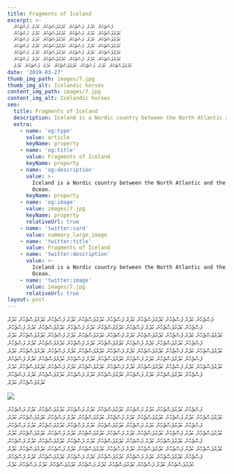 ```yaml
---
title: Fragments of Iceland
excerpt: >-
  ފަސްޖެހުނު ކަދުރު ފަސްޖެހުނު ކަދުރުފަސްޖެހުނު ކަދުރު ފަސްޖެހުނު
  ކަދުރުފަސްޖެހުނު ކަދުރު ފަސްޖެހުނު ކަދުރުފަސްޖެހުނު ކަދުރު ފަސްޖެހުނު
  ކަދުރުފަސްޖެހުނު ކަދުރު ފަސްޖެހުނު ކަދުރުފަސްޖެހުނު ކަދުރު ފަސްޖެހުނު
  ކަދުރުފަސްޖެހުނު ކަދުރު ފަސްޖެހުނު ކަދުރުފަސްޖެހުނު ކަދުރު ފަސްޖެހުނު
  ކަދުރުފަސްޖެހުނު ކަދުރު ފަސްޖެހުނު ކަދުރުފަސްޖެހުނު ކަދުރު ފަސްޖެހުނު
  ކަދުރުފަސްޖެހުނު ކަދުރު ފަސްޖެހުނު ކަދުރުފަސްޖެހުނު ކަދުރު ފަސްޖެހުނު
  ކަދުރުފަސްޖެހުނު ކަދުރު ފަސްޖެހުނު ކަދުރުފަސްޖެހުނު ކަދުރު ފަސްޖެހުނު ކަދުރު
date: '2019-03-27'
thumb_img_path: images/7.jpg
thumb_img_alt: Icelandic horses
content_img_path: images/7.jpg
content_img_alt: Icelandic horses
seo:
  title: Fragments of Iceland
  description: Iceland is a Nordic country between the North Atlantic and the Arctic Ocean.
  extra:
    - name: 'og:type'
      value: article
      keyName: property
    - name: 'og:title'
      value: Fragments of Iceland
      keyName: property
    - name: 'og:description'
      value: >-
        Iceland is a Nordic country between the North Atlantic and the Arctic
        Ocean.
      keyName: property
    - name: 'og:image'
      value: images/7.jpg
      keyName: property
      relativeUrl: true
    - name: 'twitter:card'
      value: summary_large_image
    - name: 'twitter:title'
      value: Fragments of Iceland
    - name: 'twitter:description'
      value: >-
        Iceland is a Nordic country between the North Atlantic and the Arctic
        Ocean.
    - name: 'twitter:image'
      value: images/7.jpg
      relativeUrl: true
layout: post
---
```

ފަސްޖެހުނު ކަދުރު ފަސްޖެހުނު ކަދުރުފަސްޖެހުނު ކަދުރު ފަސްޖެހުނު ކަދުރުފަސްޖެހުނު ކަދުރު ފަސްޖެހުނު ކަދުރުފަސްޖެހުނު ކަދުރު ފަސްޖެހުނު ކަދުރުފަސްޖެހުނު ކަދުރު ފަސްޖެހުނު ކަދުރުފަސްޖެހުނު ކަދުރު ފަސްޖެހުނު ކަދުރުފަސްޖެހުނު ކަދުރު ފަސްޖެހުނު ކަދުރުފަސްޖެހުނު ކަދުރު ފަސްޖެހުނު ކަދުރުފަސްޖެހުނު ކަދުރު ފަސްޖެހުނު ކަދުރުފަސްޖެހުނު ކަދުރު ފަސްޖެހުނު ކަދުރުފަސްޖެހުނު ކަދުރު ފަސްޖެހުނު ކަދުރުފަސްޖެހުނު ކަދުރު ފަސްޖެހުނު ކަދުރުފަސްޖެހުނު ކަދުރު ފަސްޖެހުނު ކަދުރުފަސްޖެހުނު ކަދުރު ފަސްޖެހުނު ކަދުރުފަސްޖެހުނު ކަދުރު ފަސްޖެހުނު ކަދުރުފަސްޖެހުނު ކަދުރު ފަސްޖެހުނު ކަދުރުފަސްޖެހުނު ކަދުރު ފަސްޖެހުނު ކަދުރުފަސްޖެހުނު ކަދުރު ފަސްޖެހުނު ކަދުރުފަސްޖެހުނު ކަދުރު ފަސްޖެހުނު ކަދުރުފަސްޖެހުނު ކަދުރު ފަސްޖެހުނު ކަދުރުފަސްޖެހުނު ކަދުރު ފަސްޖެހުނު ކަދުރުފަސްޖެހުނު ކަދުރު ފަސްޖެހުނު ކަދުރުފަސްޖެހުނު ކަދުރު ފަސްޖެހުނު ކަދުރުފަސްޖެހުނު ކަދުރު ފަސްޖެހުނު ކަދުރުފަސްޖެހުނު ކަދުރު ފަސްޖެހުނު ކަދުރުފަސްޖެހުނު ކަދުރު ފަސްޖެހުނު ކަދުރުފަސްޖެހުނު ކަދުރު ފަސްޖެހުނު ކަދުރުފަސްޖެހުނު ކަދުރު ފަސްޖެހުނު ކަދުރުފަސްޖެހުނު ކަދުރު 

![](/images/1.PNG)

ފަސްޖެހުނު ކަދުރުފަސްޖެހުނު ކަދުރު ފަސްޖެހުނު ކަދުރުފަސްޖެހުނު ކަދުރު ފަސްޖެހުނު ކަދުރުފަސްޖެހުނު ކަދުރު ފަސްޖެހުނު ކަދުރުފަސްޖެހުނު ކަދުރު ފަސްޖެހުނު ކަދުރުފަސްޖެހުނު ކަދުރު ފަސްޖެހުނު ކަދުރުފަސްޖެހުނު ކަދުރު ފަސްޖެހުނު ކަދުރުފަސްޖެހުނު ކަދުރު ފަސްޖެހުނު ކަދުރުފަސްޖެހުނު ކަދުރު ފަސްޖެހުނު ކަދުރުފަސްޖެހުނު ކަދުރު ފަސްޖެހުނު ކަދުރުފަސްޖެހުނު ކަދުރު ފަސްޖެހުނު ކަދުރުފަސްޖެހުނު ކަދުރު ފަސްޖެހުނު ކަދުރުފަސްޖެހުނު ކަދުރު ފަސްޖެހުނު ކަދުރުފަސްޖެހުނު ކަދުރު ފަސްޖެހުނު ކަދުރުފަސްޖެހުނު ކަދުރު ފަސްޖެހުނު ކަދުރުފަސްޖެހުނު ކަދުރު ފަސްޖެހުނު ކަދުރުފަސްޖެހުނު ކަދުރު ފަސްޖެހުނު ކަދުރުފަސްޖެހުނު ކަދުރު ފަސްޖެހުނު ކަދުރުފަސްޖެހުނު ކަދުރު ފަސްޖެހުނު ކަދުރުފަސްޖެހުނު ކަދުރު ފަސްޖެހުނު ކަދުރުފަސްޖެހުނު ކަދުރު ފަސްޖެހުނު ކަދުރުފަސްޖެހުނު ކަދުރު ފަސްޖެހުނު ކަދުރުފަސްޖެހުނު ކަދުރު ފަސްޖެހުނު ކަދުރުފަސްޖެހުނު ކަދުރު ފަސްޖެހުނު ކަދުރުފަސްޖެހުނު ކަދުރު ފަސްޖެހުނު ކަދުރުފަސްޖެހުނު ކަދުރު ފަސްޖެހުނު ކަދުރުފަސްޖެހުނު ކަދުރު ފަސްޖެހުނު ކަދުރުފަސްޖެހުނު ކަދުރު ފަސްޖެހުނު ކަދުރު
